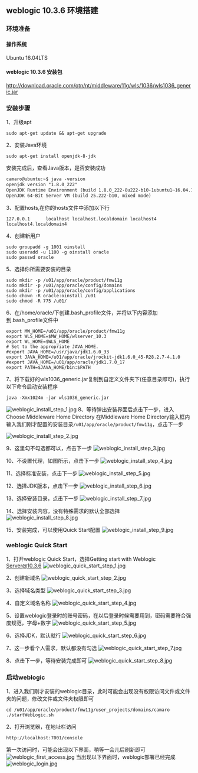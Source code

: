 ## weblogic 10.3.6 环境搭建

### 环境准备
#### 操作系统
Ubuntu 16.04LTS
#### weblogic 10.3.6 安装包
http://download.oracle.com/otn/nt/middleware/11g/wls/1036/wls1036_generic.jar

### 安装步骤
1、升级apt
```
sudo apt-get update && apt-get upgrade
```

2、安装Java环境
```
sudo apt-get install openjdk-8-jdk
```
安装完成后，查看Java版本，是否安装成功
```markdown
camaro@ubuntu:~$ java -version
openjdk version "1.8.0_222"
OpenJDK Runtime Environment (build 1.8.0_222-8u222-b10-1ubuntu1~16.04.1-b10)
OpenJDK 64-Bit Server VM (build 25.222-b10, mixed mode)
```

3、配置hosts,在你的hosts文件中添加以下行
```
127.0.0.1      localhost localhost.localdomain localhost4 localhost4.localdomain4
```

4、创建新用户
```
sudo groupadd -g 1001 oinstall
sudo useradd -u 1100 -g oinstall oracle
sudo passwd oracle
```

5、选择你所需要安装的目录
```
sudo mkdir -p /u01/app/oracle/product/fmw11g
sudo mkdir -p /u01/app/oracle/config/domains
sudo mkdir -p /u01/app/oracle/config/applications
sudo chown -R oracle:oinstall /u01
sudo chmod -R 775 /u01/
```

6、在/home/oracle/下创建.bash_profile文件，并将以下内容添加到.bash_profile文件中
```
export MW_HOME=/u01/app/oracle/product/fmw11g
export WLS_HOME=$MW_HOME/wlserver_10.3
export WL_HOME=$WLS_HOME
# Set to the appropriate JAVA_HOME.
#export JAVA_HOME=/usr/java/jdk1.6.0_33
export JAVA_HOME=/u01/app/oracle/jrockit-jdk1.6.0_45-R28.2.7-4.1.0
#export JAVA_HOME=/u01/app/oracle/jdk1.7.0_17
export PATH=$JAVA_HOME/bin:$PATH
```
7、将下载好的wls1036_generic.jar复制到自定义文件夹下(任意目录即可)，执行以下命令启动安装程序
```
java -Xmx1024m -jar wls1036_generic.jar
```
![weblogic_install_step_1.jpg](https://cstcamaro.github.io/blog/resource/img/weblogic_install_step_1.jpg)
8、等待弹出安装界面后点击下一步，进入Choose Middleware Home Directory
在Middleware Home Directory输入框内输入我们刚才配置的安装目录```/u01/app/oracle/product/fmw11g```，点击下一步

![weblogic_install_step_2.jpg](https://cstcamaro.github.io/blog/resource/img/weblogic_install_step_2.jpg)

9、这里勾不勾选都可以，点击下一步
![weblogic_install_step_3.jpg](https://cstcamaro.github.io/blog/resource/img/weblogic_install_step_3.jpg)

10、不设置代理，如图所示，点击下一步
![weblogic_install_step_4.jpg](https://cstcamaro.github.io/blog/resource/img/weblogic_install_step_4.jpg)

11、选择标准安装，点击下一步
![weblogic_install_step_5.jpg](https://cstcamaro.github.io/blog/resource/img/weblogic_install_step_5.jpg)

12、选择JDK版本，点击下一步
![weblogic_install_step_6.jpg](https://cstcamaro.github.io/blog/resource/img/weblogic_install_step_6.jpg)

13、选择安装目录，点击下一步
![weblogic_install_step_7.jpg](https://cstcamaro.github.io/blog/resource/img/weblogic_install_step_7.jpg)

14、选择安装内容，没有特殊需求的默认全部选择
![weblogic_install_step_8.jpg](https://cstcamaro.github.io/blog/resource/img/weblogic_install_step_8.jpg)

15、安装完成，可以使用Quick Start配置
![weblogic_install_step_9.jpg](https://cstcamaro.github.io/blog/resource/img/weblogic_install_step_9.jpg)

### weblogic Quick Start
1、打开weblogic Quick Start，选择Getting start with Weblogic Server@10.3.6
![weblogic_quick_start_step_1.jpg](https://cstcamaro.github.io/blog/resource/img/weblogic_quick_start_step_1.jpg)

2、创建新域名
![weblogic_quick_start_step_2.jpg](https://cstcamaro.github.io/blog/resource/img/weblogic_quick_start_step_2.jpg)

3、选择域名类型
![weblogic_quick_start_step_3.jpg](https://cstcamaro.github.io/blog/resource/img/weblogic_quick_start_step_3.jpg)

4、自定义域名名称
![weblogic_quick_start_step_4.jpg](https://cstcamaro.github.io/blog/resource/img/weblogic_quick_start_step_4.jpg)

5、设置weblogic登录时的账号密码，在以后登录时候需要用到，密码需要符合强度规范，字母+数字
![weblogic_quick_start_step_5.jpg](https://cstcamaro.github.io/blog/resource/img/weblogic_quick_start_step_5.jpg)

6、选择JDK，默认就行
![weblogic_quick_start_step_6.jpg](https://cstcamaro.github.io/blog/resource/img/weblogic_quick_start_step_6.jpg)

7、这一步看个人需求，默认都没有勾选
![weblogic_quick_start_step_7.jpg](https://cstcamaro.github.io/blog/resource/img/weblogic_quick_start_step_7.jpg)

8、点击下一步，等待安装完成即可
![weblogic_quick_start_step_8.jpg](https://cstcamaro.github.io/blog/resource/img/weblogic_quick_start_step_8.jpg)

### 启动weblogic
1、进入我们刚才安装的weblogic目录，此时可能会出现没有权限访问文件或文件夹的问题，修改文件或文件夹权限即可
```
cd /u01/app/oracle/product/fmw11g/user_projects/domains/camaro
./startWebLogic.sh
```

2、打开浏览器，在地址栏访问
```
http://localhost:7001/console
```
第一次访问时，可能会出现以下界面，稍等一会儿后刷新即可
![weblogic_first_access.jpg](https://cstcamaro.github.io/blog/resource/img/weblogic_first_access.jpg)
当出现以下界面时，weblogic部署已经完成
![weblogic_login.jpg](https://cstcamaro.github.io/blog/resource/img/weblogic_login.jpg)
